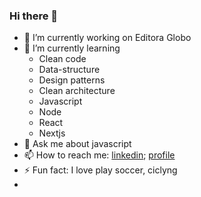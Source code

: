 ### Hi there 👋

- 🔭 I’m currently working on Editora Globo
- 🌱 I’m currently learning 
  - Clean code
  - Data-structure
  - Design patterns
  - Clean architecture
  - Javascript
  - Node
  - React
  - Nextjs
- 💬 Ask me about javascript
- 📫 How to reach me: [linkedin](https://www.linkedin.com/in/abra%C3%A3o-duarte/); [profile](https://abraao-duarte.vercel.app/)
- ⚡ Fun fact: I love play soccer, ciclyng
- 
<!--
**abraaoduarte/abraaoduarte** is a ✨ _special_ ✨ repository because its `README.md` (this file) appears on your GitHub profile.

Here are some ideas to get you started:

- 🔭 I’m currently working on ...
- 🌱 I’m currently learning ...
- 👯 I’m looking to collaborate on ...
- 🤔 I’m looking for help with ...
- 💬 Ask me about ...
- 📫 How to reach me: ...
- 😄 Pronouns: ...
- ⚡ Fun fact: ...
-->
